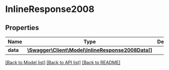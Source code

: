 # InlineResponse2008

## Properties
Name | Type | Description | Notes
------------ | ------------- | ------------- | -------------
**data** | [**\Swagger\Client\Model\InlineResponse2008Data[]**](InlineResponse2008Data.md) |  | [optional] 

[[Back to Model list]](../README.md#documentation-for-models) [[Back to API list]](../README.md#documentation-for-api-endpoints) [[Back to README]](../README.md)


